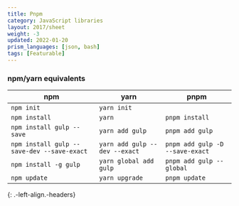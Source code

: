 ```yaml
---
title: Pnpm
category: JavaScript libraries
layout: 2017/sheet
weight: -3
updated: 2022-01-20
prism_languages: [json, bash]
tags: [Featurable]
---
```


### npm/yarn equivalents

| npm | yarn | pnpm |
| --- | ---- | ---- |
| `npm init` | `yarn init` | |
| `npm install` | `yarn` | `pnpm install` |
| `npm install gulp --save` | `yarn add gulp` | `pnpm add gulp` |
| `npm install gulp --save-dev --save-exact` | `yarn add gulp --dev --exact` | `pnpm add gulp -D --save-exact` |
| `npm install -g gulp` | `yarn global add gulp` | `pnpm add gulp --global` |
| `npm update` | `yarn upgrade` | `pnpm update` |
{: .-left-align.-headers}